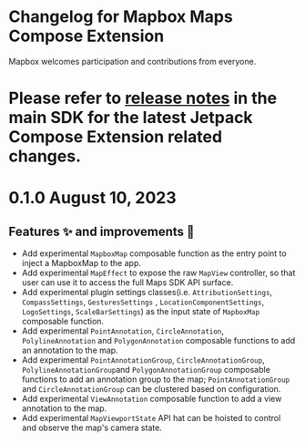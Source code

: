 # Changelog for Mapbox Maps Compose Extension

Mapbox welcomes participation and contributions from everyone.

# Please refer to [release notes](../CHANGELOG.md) in the main SDK for the latest Jetpack Compose Extension related changes.

# 0.1.0 August 10, 2023
## Features ✨ and improvements 🏁
* Add experimental `MapboxMap` composable function as the entry point to inject a MapboxMap to the app.
* Add experimental `MapEffect` to expose the raw `MapView` controller, so that user can use it to access the full
  Maps SDK API surface.
* Add experimental plugin settings classes(i.e. `AttributionSettings`, `CompassSettings`, `GesturesSettings`
  , `LocationComponentSettings`, `LogoSettings`, `ScaleBarSettings`) as the input state
  of `MapboxMap` composable function.
* Add experimental `PointAnnotation`, `CircleAnnotation`, `PolylineAnnotation` and `PolygonAnnotation` composable
  functions to add an annotation to the map.
* Add experimental `PointAnnotationGroup`, `CircleAnnotationGroup`, `PolylineAnnotationGroup`and
  `PolygonAnnotationGroup` composable functions to add an annotation group to the
  map; `PointAnnotationGroup` and `CircleAnnotationGroup` can be clustered based on configuration.
* Add experimental `ViewAnnotation` composable function to add a view annotation to the map.
* Add experimental `MapViewportState` API hat can be hoisted to control and observe the map's camera state.